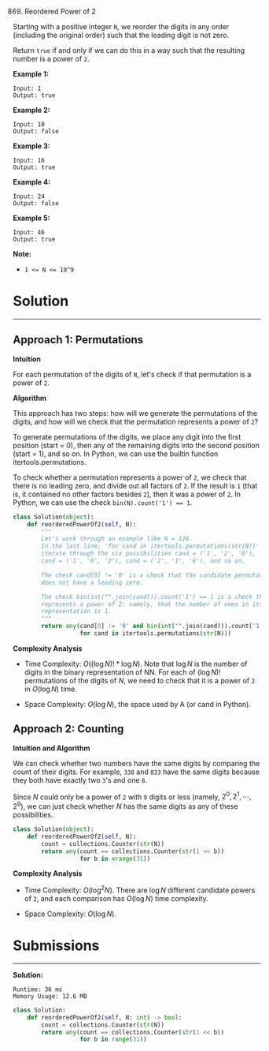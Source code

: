 869. Reordered Power of 2

Starting with a positive integer `N`, we reorder the digits in any order (including the original order) such that the leading digit is not zero.

Return `true` if and only if we can do this in a way such that the resulting number is a power of `2`.

 

**Example 1:**
```
Input: 1
Output: true
```

**Example 2:**
```
Input: 10
Output: false
```

**Example 3:**
```
Input: 16
Output: true
```

**Example 4:**
```
Input: 24
Output: false
```

**Example 5:**
```
Input: 46
Output: true
```

**Note:**

* `1 <= N <= 10^9`

# Solution
---
## Approach 1: Permutations
**Intuition**

For each permutation of the digits of `N`, let's check if that permutation is a power of `2`.

**Algorithm**

This approach has two steps: how will we generate the permutations of the digits, and how will we check that the permutation represents a power of `2`?

To generate permutations of the digits, we place any digit into the first position (start = 0), then any of the remaining digits into the second position (start = 1), and so on. In Python, we can use the builtin function itertools.permutations.

To check whether a permutation represents a power of `2`, we check that there is no leading zero, and divide out all factors of `2`. If the result is `1` (that is, it contained no other factors besides `2`), then it was a power of `2`. In Python, we can use the check `bin(N).count('1') == 1`.

```python
class Solution(object):
    def reorderedPowerOf2(self, N):
        """
        Let's work through an example like N = 128.
        In the last line, 'for cand in itertools.permutations(str(N))' will
        iterate through the six possibilities cand = ('1', '2', '8'),
        cand = ('1', '8', '2'), cand = ('2', '1', '8'), and so on.

        The check cand[0] != '0' is a check that the candidate permutation
        does not have a leading zero.

        The check bin(int("".join(cand))).count('1') == 1 is a check that cand
        represents a power of 2: namely, that the number of ones in its binary
        representation is 1.
        """
        return any(cand[0] != '0' and bin(int("".join(cand))).count('1') == 1
                   for cand in itertools.permutations(str(N)))
```

**Complexity Analysis**

* Time Complexity: $O((\log N)! * \log N)$. Note that $\log N$ is the number of digits in the binary representation of NN. For each of $(\log N)!$ permutations of the digits of $N$, we need to check that it is a power of `2` in $O(\log N)$ time.

* Space Complexity: $O(\log N)$, the space used by A (or cand in Python).

## Approach 2: Counting
**Intuition and Algorithm**

We can check whether two numbers have the same digits by comparing the count of their digits. For example, `338` and `833` have the same digits because they both have exactly two `3`'s and one `8`.

Since $N$ could only be a power of `2` with `9` digits or less (namely, $2^0, 2^1, \cdots, 2^9$), we can just check whether $N$ has the same digits as any of these possibilities.

```python
class Solution(object):
    def reorderedPowerOf2(self, N):
        count = collections.Counter(str(N))
        return any(count == collections.Counter(str(1 << b))
                   for b in xrange(31))
```

**Complexity Analysis**

* Time Complexity: $O(\log^2 N)$. There are $\log N$ different candidate powers of `2`, and each comparison has $O(\log N)$ time complexity.

* Space Complexity: $O(\log N)$.

# Submissions
---
**Solution:**
```
Runtime: 36 ms
Memory Usage: 12.6 MB
```
```python
class Solution:
    def reorderedPowerOf2(self, N: int) -> bool:
        count = collections.Counter(str(N))
        return any(count == collections.Counter(str(1 << b))
                   for b in range(31))
```